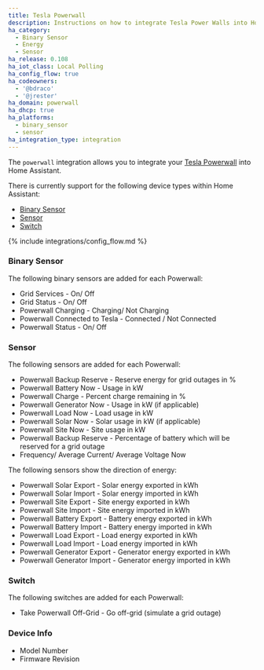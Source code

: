 ```yaml
---
title: Tesla Powerwall
description: Instructions on how to integrate Tesla Power Walls into Home Assistant.
ha_category:
  - Binary Sensor
  - Energy
  - Sensor
ha_release: 0.108
ha_iot_class: Local Polling
ha_config_flow: true
ha_codeowners:
  - '@bdraco'
  - '@jrester'
ha_domain: powerwall
ha_dhcp: true
ha_platforms:
  - binary_sensor
  - sensor
ha_integration_type: integration
---
```


The `powerwall` integration allows you to integrate your [Tesla Powerwall](https://www.tesla.com/powerwall) into Home Assistant.

There is currently support for the following device types within Home Assistant:

- [Binary Sensor](#binary-sensor)
- [Sensor](#sensor)
- [Switch](#switch)

{% include integrations/config_flow.md %}

### Binary Sensor

The following binary sensors are added for each Powerwall:

- Grid Services - On/ Off
- Grid Status - On/ Off
- Powerwall Charging - Charging/ Not Charging
- Powerwall Connected to Tesla - Connected / Not Connected
- Powerwall Status - On/ Off

### Sensor

The following sensors are added for each Powerwall:

- Powerwall Backup Reserve - Reserve energy for grid outages in %
- Powerwall Battery Now - Usage in kW
- Powerwall Charge - Percent charge remaining in %
- Powerwall Generator Now - Usage in kW (if applicable)
- Powerwall Load Now - Load usage in kW
- Powerwall Solar Now - Solar usage in kW (if applicable)
- Powerwall Site Now - Site usage in kW
- Powerwall Backup Reserve - Percentage of battery which will be reserved for a grid outage
- Frequency/ Average Current/ Average Voltage Now

The following sensors show the direction of energy:

- Powerwall Solar Export - Solar energy exported in kWh
- Powerwall Solar Import - Solar energy imported in kWh
- Powerwall Site Export - Site energy exported in kWh
- Powerwall Site Import - Site energy imported in kWh
- Powerwall Battery Export - Battery energy exported in kWh
- Powerwall Battery Import - Battery energy imported in kWh
- Powerwall Load Export - Load energy exported in kWh
- Powerwall Load Import - Load energy imported in kWh
- Powerwall Generator Export - Generator energy exported in kWh
- Powerwall Generator Import - Generator energy imported in kWh

### Switch

The following switches are added for each Powerwall:

- Take Powerwall Off-Grid - Go off-grid (simulate a grid outage)

### Device Info

- Model Number
- Firmware Revision
